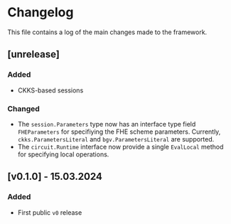 # Changelog

This file contains a log of the main changes made to the framework. 

## [unrelease] 

### Added
- CKKS-based sessions

### Changed
- The `session.Parameters` type now has an interface type field `FHEParameters` for specifiying the FHE scheme parameters. Currently,
`ckks.ParametersLiteral` and `bgv.ParametersLiteral` are supported.
- The `circuit.Runtime` interface now provide a single `EvalLocal` method for specifying local operations.


## [v0.1.0] - 15.03.2024
### Added
- First public `v0` release
